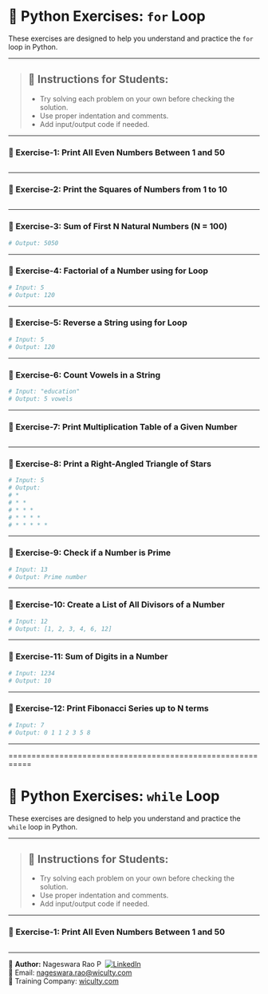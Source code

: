 # 🧠 Python Exercises: `for` Loop
These exercises are designed to help you understand and practice the `for` loop in Python.

---

> ## 📝 Instructions for Students:
> - Try solving each problem on your own before checking the solution.
> - Use proper indentation and comments.
> - Add input/output code if needed.

---

### 🔹 Exercise-1: Print All Even Numbers Between 1 and 50
```python

```

---

### 🔹 Exercise-2: Print the Squares of Numbers from 1 to 10
```python

```

---

### 🔹 Exercise-3: Sum of First N Natural Numbers (N = 100)
```python
# Output: 5050
```

---

### 🔹 Exercise-4: Factorial of a Number using for Loop
```python
# Input: 5
# Output: 120
```

---

### 🔹 Exercise-5: Reverse a String using for Loop
```python
# Input: 5
# Output: 120
```

---

### 🔹 Exercise-6: Count Vowels in a String
```python
# Input: "education"
# Output: 5 vowels
```

---

### 🔹 Exercise-7: Print Multiplication Table of a Given Number
```python

```

---


### 🔹 Exercise-8: Print a Right-Angled Triangle of Stars
```python
# Input: 5
# Output:
# *
# * *
# * * *
# * * * *
# * * * * *
```

---

### 🔹 Exercise-9: Check if a Number is Prime
```python
# Input: 13
# Output: Prime number
```

---

### 🔹 Exercise-10: Create a List of All Divisors of a Number
```python
# Input: 12
# Output: [1, 2, 3, 4, 6, 12]
```

---

### 🔹 Exercise-11: Sum of Digits in a Number
```python
# Input: 1234
# Output: 10
```

---

### 🔹 Exercise-12:  Print Fibonacci Series up to N terms
```python
# Input: 7
# Output: 0 1 1 2 3 5 8
```

---

===========================================================

# 🧠 Python Exercises: `while` Loop
These exercises are designed to help you understand and practice the `while` loop in Python.

---

> ## 📝 Instructions for Students:
> - Try solving each problem on your own before checking the solution.
> - Use proper indentation and comments.
> - Add input/output code if needed.

---

### 🔹 Exercise-1: Print All Even Numbers Between 1 and 50
```python

```

---

👤 **Author:** Nageswara Rao P &nbsp;[![LinkedIn](https://img.shields.io/badge/LinkedIn-%230077B5.svg?style=flat-square&logo=linkedin&logoColor=white)](https://www.linkedin.com/in/nageshvkn)  
📧 Email: [nageswara.rao@wiculty.com](mailto:nageswara.rao@wiculty.com)  
🏢 Training Company: [wiculty.com](https://wiculty.com)

